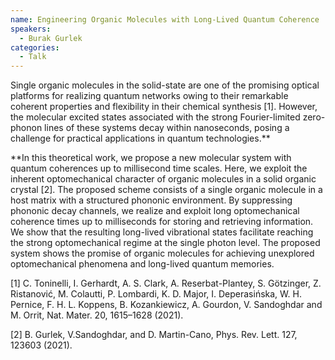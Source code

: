 ```yaml
---
name: Engineering Organic Molecules with Long-Lived Quantum Coherence
speakers:
  - Burak Gurlek
categories:
  - Talk
---
```

Single organic molecules in the solid-state are one of the promising optical platforms for realizing quantum networks owing to their remarkable coherent properties and flexibility in their chemical synthesis [1]. However, the molecular excited states associated with the strong Fourier-limited zero-phonon lines of these systems decay within nanoseconds, posing a challenge for practical applications in quantum technologies.**

**In this theoretical work, we propose a new molecular system with quantum coherences up to millisecond time scales. Here, we exploit the inherent optomechanical character of organic molecules in a solid organic crystal [2]. The proposed scheme consists of a single organic molecule in a host matrix with a structured phononic environment. By suppressing phononic decay channels, we realize and exploit long optomechanical coherence times up to milliseconds for storing and retrieving information. We show that the resulting long-lived vibrational states facilitate reaching the strong optomechanical regime at the single photon level. The proposed system shows the promise of organic molecules for achieving unexplored optomechanical phenomena and long-lived quantum memories.


[1] C. Toninelli, I. Gerhardt, A. S. Clark, A. Reserbat-Plantey, S. Götzinger, Z. Ristanović, M. Colautti, P. Lombardi, K. D. Major, I. Deperasińska, W. H. Pernice, F. H. L. Koppens, B. Kozankiewicz, A. Gourdon, V. Sandoghdar and M. Orrit, Nat. Mater. 20, 1615–1628 (2021).

[2] B. Gurlek, V.Sandoghdar, and D. Martin-Cano, Phys. Rev. Lett. 127, 123603 (2021).